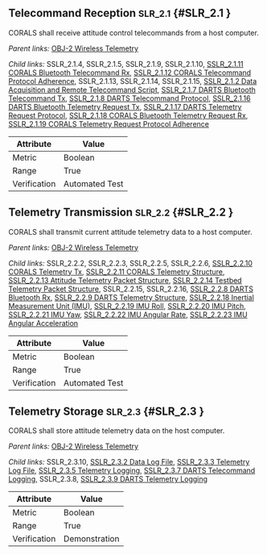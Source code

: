 ## Telecommand Reception <small>SLR_2.1</small> {#SLR_2.1 }

CORALS shall receive attitude control telecommands from a host computer.

*Parent links:* [OBJ-2 Wireless Telemetry](OBJ.html#OBJ-2)

*Child links:* SSLR_2.1.4, SSLR_2.1.5, SSLR_2.1.9, SSLR_2.1.10, [SSLR_2.1.11 CORALS Bluetooth Telecommand Rx](SSLR_2.1.html#SSLR_2.1.11), [SSLR_2.1.12 CORALS Telecommand Protocol Adherence](SSLR_2.1.html#SSLR_2.1.12), SSLR_2.1.13, SSLR_2.1.14, SSLR_2.1.15, [SSLR_2.1.2 Data Acquisition and Remote Telecommand Script](SSLR_2.1.html#SSLR_2.1.2), [SSLR_2.1.7 DARTS Bluetooth Telecommand Tx](SSLR_2.1.html#SSLR_2.1.7), [SSLR_2.1.8 DARTS Telecommand Protocol](SSLR_2.1.html#SSLR_2.1.8), [SSLR_2.1.16 DARTS Bluetooth Telemetry Request Tx](SSLR_2.1.html#SSLR_2.1.16), [SSLR_2.1.17 DARTS Telemetry Request Protocol](SSLR_2.1.html#SSLR_2.1.17), [SSLR_2.1.18 CORALS Bluetooth Telemetry Request Rx](SSLR_2.1.html#SSLR_2.1.18), [SSLR_2.1.19 CORALS Telemetry Request Protocol Adherence](SSLR_2.1.html#SSLR_2.1.19)

| Attribute | Value |
| --------- | ----- |
| Metric | Boolean |
| Range | True |
| Verification | Automated Test |


## Telemetry Transmission <small>SLR_2.2</small> {#SLR_2.2 }

CORALS shall transmit current attitude telemetry data to a host computer.

*Parent links:* [OBJ-2 Wireless Telemetry](OBJ.html#OBJ-2)

*Child links:* SSLR_2.2.2, SSLR_2.2.3, SSLR_2.2.5, SSLR_2.2.6, [SSLR_2.2.10 CORALS Telemetry Tx](SSLR_2.2.html#SSLR_2.2.10), [SSLR_2.2.11 CORALS Telemetry Structure](SSLR_2.2.html#SSLR_2.2.11), [SSLR_2.2.13 Attitude Telemetry Packet Structure](SSLR_2.2.html#SSLR_2.2.13), [SSLR_2.2.14 Testbed Telemetry Packet Structure](SSLR_2.2.html#SSLR_2.2.14), SSLR_2.2.15, SSLR_2.2.16, [SSLR_2.2.8 DARTS Bluetooth Rx](SSLR_2.2.html#SSLR_2.2.8), [SSLR_2.2.9 DARTS Telemetry Structure](SSLR_2.2.html#SSLR_2.2.9), [SSLR_2.2.18 Inertial Measurement Unit (IMU)](SSLR_2.2.html#SSLR_2.2.18), [SSLR_2.2.19 IMU Roll](SSLR_2.2.html#SSLR_2.2.19), [SSLR_2.2.20 IMU Pitch](SSLR_2.2.html#SSLR_2.2.20), [SSLR_2.2.21 IMU Yaw](SSLR_2.2.html#SSLR_2.2.21), [SSLR_2.2.22 IMU Angular Rate](SSLR_2.2.html#SSLR_2.2.22), [SSLR_2.2.23 IMU Angular Acceleration](SSLR_2.2.html#SSLR_2.2.23)

| Attribute | Value |
| --------- | ----- |
| Metric | Boolean |
| Range | True |
| Verification | Automated Test |


## Telemetry Storage <small>SLR_2.3</small> {#SLR_2.3 }

CORALS shall store attitude telemetry data on the host computer.

*Parent links:* [OBJ-2 Wireless Telemetry](OBJ.html#OBJ-2)

*Child links:* SSLR_2.3.10, [SSLR_2.3.2 Data Log File](SSLR_2.3.html#SSLR_2.3.2), [SSLR_2.3.3 Telemetry Log File](SSLR_2.3.html#SSLR_2.3.3), [SSLR_2.3.5 Telemetry Logging](SSLR_2.3.html#SSLR_2.3.5), [SSLR_2.3.7 DARTS Telecommand Logging](SSLR_2.3.html#SSLR_2.3.7), SSLR_2.3.8, [SSLR_2.3.9 DARTS Telemetry Logging](SSLR_2.3.html#SSLR_2.3.9)

| Attribute | Value |
| --------- | ----- |
| Metric | Boolean |
| Range | True |
| Verification | Demonstration |


